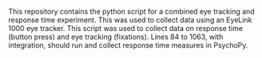 This repository contains the python script for a combined eye tracking and response time experiment. This was used to collect data using an EyeLink 1000 eye tracker. This script was used to collect data on response time (button press) and eye tracking (fixations). 
Lines 84 to 1063, with integration, should run and collect response time measures in PsychoPy. 
